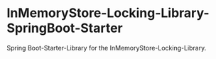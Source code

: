 # InMemoryStore-Locking-Library-SpringBoot-Starter
Spring Boot-Starter-Library for the InMemoryStore-Locking-Library.

